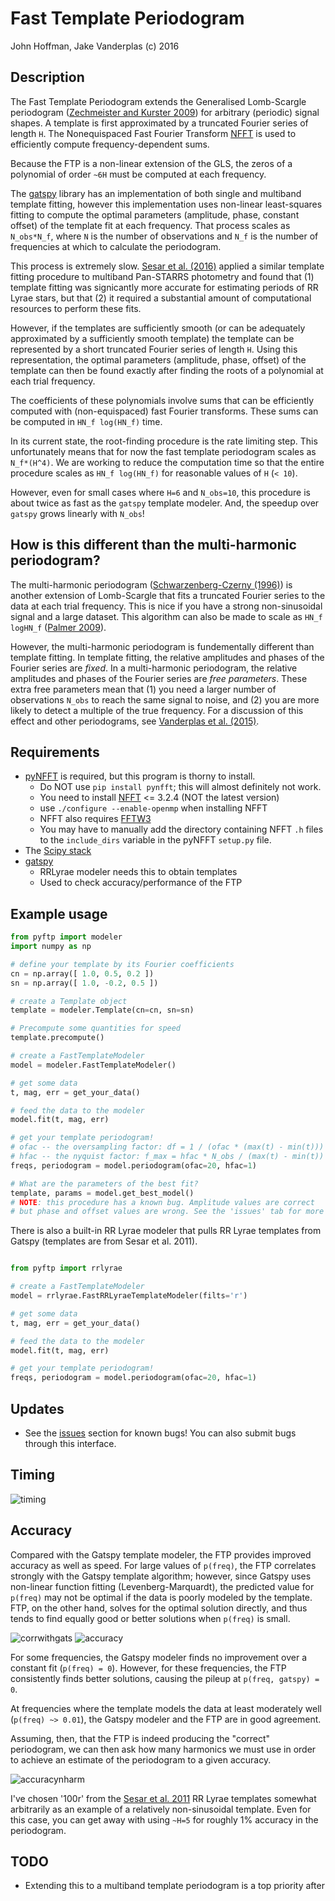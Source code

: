 Fast Template Periodogram
=========================

John Hoffman, Jake Vanderplas
(c) 2016

Description
-----------
The Fast Template Periodogram extends the Generalised Lomb-Scargle
periodogram ([Zechmeister and Kurster 2009](http://adsabs.harvard.edu/cgi-bin/bib_query?arXiv:0901.2573])) 
for arbitrary (periodic) signal shapes. A template is first approximated
by a truncated Fourier series of length `H`. The Nonequispaced Fast Fourier Transform
[NFFT](https://www-user.tu-chemnitz.de/~potts/nfft/) is used
to efficiently compute frequency-dependent sums.

Because the FTP is a non-linear extension of the GLS, the zeros of 
a polynomial of order `~6H` must be computed at each frequency.

The [gatspy](http://www.astroml.org/gatspy/) library has an implementation of
both single and multiband template fitting, however this implementation
uses non-linear least-squares fitting to compute the optimal parameters 
(amplitude, phase, constant offset) of the template fit at each frequency. That
process scales as `N_obs*N_f`, where `N` is the number of observations and
`N_f` is the number of frequencies at which to calculate the periodogram.

This process is extremely slow. [Sesar et al. (2016)]() applied a similar
template fitting procedure to multiband Pan-STARRS photometry and found that
(1) template fitting was signicantly more accurate for estimating periods
of RR Lyrae stars, but that (2) it required a substantial amount of 
computational resources to perform these fits.

However, if the templates are sufficiently smooth (or can be adequately 
approximated by a sufficiently smooth template) the template can be
represented by a short truncated Fourier series of length `H`. Using this 
representation, the optimal parameters (amplitude, phase, offset) 
of the template can then be found exactly after finding the roots of 
a polynomial at each trial frequency.

The coefficients of these polynomials involve sums that can be efficiently
computed with (non-equispaced) fast Fourier transforms. These sums
can be computed in `HN_f log(HN_f)` time.

In its current state, the root-finding procedure is the rate limiting step.
This unfortunately means that for now the fast template periodogram scales as 
`N_f*(H^4)`. We are working to reduce the computation time so that the entire 
procedure scales as `HN_f log(HN_f)` for reasonable values of `H` (`< 10`).

However, even for small cases where `H=6` and `N_obs=10`, this procedure is 
about twice as fast as the `gatspy` template modeler. And, the speedup over
`gatspy` grows linearly with `N_obs`! 


How is this different than the multi-harmonic periodogram?
----------------------------------------------------------


The multi-harmonic periodogram ([Schwarzenberg-Czerny (1996)]()) is another 
extension of Lomb-Scargle that fits a truncated Fourier series to the data 
at each trial frequency. This is nice if you have a strong non-sinusoidal signal 
and a large dataset. This algorithm can also be made to scale as
`HN_f logHN_f` ([Palmer 2009]()).

However, the multi-harmonic periodogram is fundementally different than template fitting. 
In template fitting, the relative amplitudes and phases of the Fourier series are *fixed*. 
In a multi-harmonic periodogram, the relative amplitudes and phases of the Fourier series are 
*free parameters*. These extra free parameters mean that (1) you need a larger
number of observations `N_obs` to reach the same signal to noise, and (2) you are
more likely to detect a multiple of the true frequency. For a discussion of this
effect and other periodograms, see [Vanderplas et al. (2015)]().

Requirements
------------

* [pyNFFT](https://pypi.python.org/pypi/pyNFFT) is required, but this program is thorny to install.
	* Do NOT use `pip install pynfft`; this will almost definitely not work.
	* You need to install [NFFT](https://www-user.tu-chemnitz.de/~potts/nfft/) <= 3.2.4 (NOT the latest version)
	* use `./configure --enable-openmp` when installing NFFT
	* NFFT also requires [FFTW3](http://www.fftw.org)
	* You may have to manually add the directory containing NFFT `.h` files to the `include_dirs` variable in the pyNFFT `setup.py` file.
* The [Scipy stack](http://www.scipy.org/install.html)
* [gatspy](http://www.astroml.org/gatspy/) 
	* RRLyrae modeler needs this to obtain templates
	* Used to check accuracy/performance of the FTP


Example usage
-------------

```python
from pyftp import modeler
import numpy as np

# define your template by its Fourier coefficients
cn = np.array([ 1.0, 0.5, 0.2 ])
sn = np.array([ 1.0, -0.2, 0.5 ])

# create a Template object
template = modeler.Template(cn=cn, sn=sn)

# Precompute some quantities for speed
template.precompute()

# create a FastTemplateModeler
model = modeler.FastTemplateModeler()

# get some data
t, mag, err = get_your_data()

# feed the data to the modeler
model.fit(t, mag, err)

# get your template periodogram!
# ofac -- the oversampling factor: df = 1 / (ofac * (max(t) - min(t)))
# hfac -- the nyquist factor: f_max = hfac * N_obs / (max(t) - min(t))
freqs, periodogram = model.periodogram(ofac=20, hfac=1)

# What are the parameters of the best fit?
template, params = model.get_best_model()
# NOTE: this procedure has a known bug. Amplitude values are correct
# but phase and offset values are wrong. See the 'issues' tab for more information
```

There is also a built-in RR Lyrae modeler that pulls RR Lyrae templates 
from Gatspy (templates are from Sesar et al. 2011).

```python

from pyftp import rrlyrae

# create a FastTemplateModeler
model = rrlyrae.FastRRLyraeTemplateModeler(filts='r')

# get some data
t, mag, err = get_your_data()

# feed the data to the modeler
model.fit(t, mag, err)

# get your template periodogram!
freqs, periodogram = model.periodogram(ofac=20, hfac=1)

```

  

Updates
-------

* See the [issues]() section for known bugs! You can also submit bugs through this interface.

Timing
------

![timing](plots/timing.png "Timing compared to gatspy RRLyraeTemplateModeler")

Accuracy
--------

Compared with the Gatspy template modeler, the FTP provides improved accuracy as well as speed. 
For large values of `p(freq)`, the FTP correlates strongly with the Gatspy template algorithm; however,
since Gatspy uses non-linear function fitting (Levenberg-Marquardt), the predicted value for
`p(freq)` may not be optimal if the data is poorly modeled by the template. FTP, on the other 
hand, solves for the optimal solution directly, and thus tends to find equally good or 
better solutions when `p(freq)` is small.

![corrwithgats](plots/accuracy_corr_with_gatspy.png "Correlation to gatspy")
![accuracy](plots/accuracy_gtgatspy.png "Accuracy compared to gatspy")

For some frequencies, the Gatspy modeler finds no improvement over a constant fit 
(`p(freq) = 0`). However, for these frequencies, the FTP consistently finds better 
solutions, causing the pileup at `p(freq, gatspy) = 0`. 

At frequencies where the template models the data at least moderately well (`p(freq) ~> 0.01`),
the Gatspy modeler and the FTP are in good agreement.

Assuming, then, that the FTP is indeed producing the "correct" periodogram, we can then
ask how many harmonics we must use in order to achieve an estimate of the periodogram to
a given accuracy.

![accuracynharm](plots/accuracy_gtH10.png)

I've chosen '100r' from the [Sesar et al. 2011]() RR Lyrae templates somewhat arbitrarily as an
example of a relatively non-sinusoidal template. Even for this case, you can get away with 
using `~H=5` for roughly 1% accuracy in the periodogram. 

TODO
----

* Extending this to a multiband template periodogram is a top priority after 

